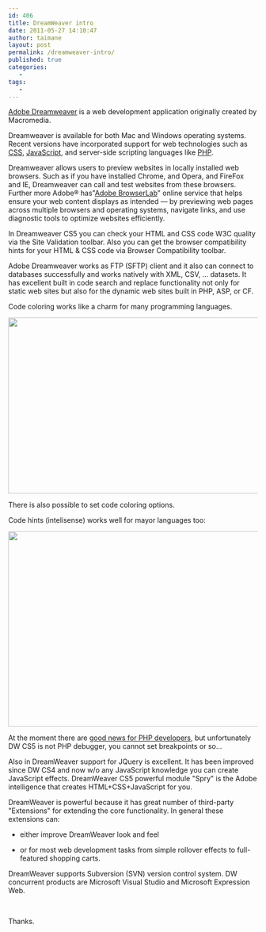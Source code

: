 ```yaml
---
id: 406
title: DreamWeaver intro
date: 2011-05-27 14:10:47
author: taimane
layout: post
permalink: /dreamweaver-intro/
published: true
categories:
   -
tags:
   -
---
```

<a title="Adobe Dreamweaver" href="http://www.adobe.com/products/dreamweaver.html">Adobe Dreamweaver</a> is a web development application originally created by Macromedia.
Dreamweaver is available for both Mac and Windows operating systems. Recent versions have incorporated support for web technologies such as <a title="CSS" href="http://en.wikipedia.org/wiki/Cascading_Style_Sheets">CSS</a>, <a title="JavaScript" href="http://en.wikipedia.org/wiki/JavaScript">JavaScript</a>, and server-side scripting languages like <a title="PHP" href="http://en.wikipedia.org/wiki/PHP">PHP</a>.

Dreamweaver allows users to preview websites in locally installed web browsers. Such as if you have installed Chrome, and Opera, and FireFox and IE, Dreamweaver can call and test websites from these browsers. Further more Adobe® has"<a title="Adobe BrowserLab" href="https://browserlab.adobe.com/en-us/features.html">Adobe BrowserLab</a>" online service that helps ensure your web content displays as intended — by previewing web pages across multiple browsers and operating systems, navigate links, and use diagnostic tools to optimize websites efficiently.

In Dreamweaver CS5 you can check your HTML and CSS code W3C quality via the Site Validation toolbar. Also you can get the browser compatibility hints for your HTML &amp; CSS code via Browser Compatibility toolbar.

Adobe Dreamweaver works as FTP (SFTP) client and it also can connect to databases successfully and works natively with XML, CSV, ... datasets. It has excellent built in code search and replace functionality not only for static web sites but also for the dynamic web sites built in PHP, ASP, or CF.

Code coloring works like a charm for many programming languages.
<img class="alignnone size-full wp-image-420" title="codecoloring" src="https://programming-review.com/wp-content/uploads/2011/05/codecoloring.png" alt="" width="659" height="355" />
There is also possible to set code coloring options.

Code hints (intelisense) works well for mayor languages too:
<img class="alignnone size-full wp-image-421" title="codehints" src="https://programming-review.com/wp-content/uploads/2011/05/codehints.png" alt="" width="558" height="394" />

At the moment there are <a href="http://foundationphp.com/blog/2010/04/12/dreamweaver-cs5-is-good-news-for-php-devs/">good news for PHP developers</a>, but unfortunately DW CS5 is not PHP debugger, you cannot set breakpoints or so...

Also in DreamWeaver support for JQuery is excellent. It has been improved since DW CS4 and now w/o any JavaScript knowledge you can create JavaScript effects. DreamWeaver CS5 powerful module "Spry" is the Adobe intelligence that creates HTML+CSS+JavaScript for you.

DreamWeaver is powerful because it has great number of third-party "Extensions" for extending the core functionality. In general these extensions can:
* either improve DreamWeaver look and feel
* or for most web development tasks from simple rollover effects to full-featured shopping carts.

DreamWeaver supports Subversion (SVN) version control system. DW concurrent products are Microsoft Visual Studio and Microsoft Expression Web.

&nbsp;

Thanks.  

